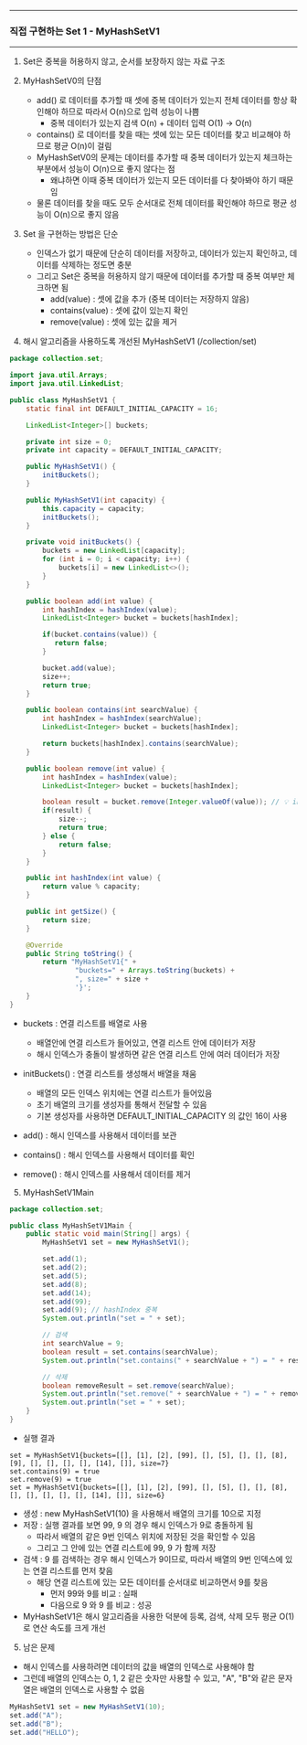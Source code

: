-----
### 직접 구현하는 Set 1 - MyHashSetV1
-----
1. Set은 중복을 허용하지 않고, 순서를 보장하지 않는 자료 구조
2. MyHashSetV0의 단점
   - add() 로 데이터를 추가할 때 셋에 중복 데이터가 있는지 전체 데이터를 항상 확인해야 하므로 따라서 O(n)으로 입력 성능이 나쁨
     + 중복 데이터가 있는지 검색 O(n) + 데이터 입력 O(1) → O(n)
   - contains() 로 데이터를 찾을 때는 셋에 있는 모든 데이터를 찾고 비교해야 하므로 평균 O(n)이 걸림
   - MyHashSetV0의 문제는 데이터를 추가할 때 중복 데이터가 있는지 체크하는 부분에서 성능이 O(n)으로 좋지 않다는 점
     + 왜냐하면 이때 중복 데이터가 있는지 모든 데이터를 다 찾아봐야 하기 때문임
   - 물론 데이터를 찾을 때도 모두 순서대로 전체 데이터를 확인해야 하므로 평균 성능이 O(n)으로 좋지 않음

3. Set 을 구현하는 방법은 단순
    - 인덱스가 없기 때문에 단순히 데이터를 저장하고, 데이터가 있는지 확인하고, 데이터를 삭제하는 정도면 충분
    - 그리고 Set은 중복을 허용하지 않기 때문에 데이터를 추가할 때 중복 여부만 체크하면 됨
       + add(value) : 셋에 값을 추가 (중복 데이터는 저장하지 않음)
       + contains(value) : 셋에 값이 있는지 확인
       + remove(value) : 셋에 있는 값을 제거
    
4. 해시 알고리즘을 사용하도록 개선된 MyHashSetV1 (/collection/set)
```java
package collection.set;

import java.util.Arrays;
import java.util.LinkedList;

public class MyHashSetV1 {
    static final int DEFAULT_INITIAL_CAPACITY = 16;

    LinkedList<Integer>[] buckets;

    private int size = 0;
    private int capacity = DEFAULT_INITIAL_CAPACITY;

    public MyHashSetV1() {
        initBuckets();
    }

    public MyHashSetV1(int capacity) {
        this.capacity = capacity;
        initBuckets();
    }

    private void initBuckets() {
        buckets = new LinkedList[capacity];
        for (int i = 0; i < capacity; i++) {
            buckets[i] = new LinkedList<>();
        }
    }

    public boolean add(int value) {
        int hashIndex = hashIndex(value);
        LinkedList<Integer> bucket = buckets[hashIndex];

        if(bucket.contains(value)) {
           return false;
        }

        bucket.add(value);
        size++;
        return true;
    }

    public boolean contains(int searchValue) {
        int hashIndex = hashIndex(searchValue);
        LinkedList<Integer> bucket = buckets[hashIndex];

        return buckets[hashIndex].contains(searchValue);
    }

    public boolean remove(int value) {
        int hashIndex = hashIndex(value);
        LinkedList<Integer> bucket = buckets[hashIndex];

        boolean result = bucket.remove(Integer.valueOf(value)); // 💡 int 타입 : index로 인식, Object(Wrapper - Integer 타입) : 실제 값
        if(result) {
            size--;
            return true;
        } else {
            return false;
        }
    }

    public int hashIndex(int value) {
        return value % capacity;
    }

    public int getSize() {
        return size;
    }

    @Override
    public String toString() {
        return "MyHashSetV1{" +
                "buckets=" + Arrays.toString(buckets) +
                ", size=" + size +
                '}';
    }
}
```
   - buckets : 연결 리스트를 배열로 사용
     + 배열안에 연결 리스트가 들어있고, 연결 리스트 안에 데이터가 저장
     + 해시 인덱스가 충돌이 발생하면 같은 연결 리스트 안에 여러 데이터가 저장

   - initBuckets() : 연결 리스트를 생성해서 배열을 채움
     + 배열의 모든 인덱스 위치에는 연결 리스트가 들어있음
     + 초기 배열의 크기를 생성자를 통해서 전달할 수 있음
     + 기본 생성자를 사용하면 DEFAULT_INITIAL_CAPACITY 의 값인 16이 사용

   - add() : 해시 인덱스를 사용해서 데이터를 보관
   - contains() : 해시 인덱스를 사용해서 데이터를 확인
   - remove() : 해시 인덱스를 사용해서 데이터를 제거

5. MyHashSetV1Main
```java
package collection.set;

public class MyHashSetV1Main {
    public static void main(String[] args) {
        MyHashSetV1 set = new MyHashSetV1();

        set.add(1);
        set.add(2);
        set.add(5);
        set.add(8);
        set.add(14);
        set.add(99);
        set.add(9); // hashIndex 중복
        System.out.println("set = " + set);

        // 검색
        int searchValue = 9;
        boolean result = set.contains(searchValue);
        System.out.println("set.contains(" + searchValue + ") = " + result);

        // 삭제
        boolean removeResult = set.remove(searchValue);
        System.out.println("set.remove(" + searchValue + ") = " + removeResult);
        System.out.println("set = " + set);
    }
}
```
  - 실행 결과
```
set = MyHashSetV1{buckets=[[], [1], [2], [99], [], [5], [], [], [8], [9], [], [], [], [], [14], []], size=7}
set.contains(9) = true
set.remove(9) = true
set = MyHashSetV1{buckets=[[], [1], [2], [99], [], [5], [], [], [8], [], [], [], [], [], [14], []], size=6}
```

  - 생성 : new MyHashSetV1(10) 을 사용해서 배열의 크기를 10으로 지정
  - 저장 : 실행 결과를 보면 99, 9 의 경우 해시 인덱스가 9로 충돌하게 됨
    + 따라서 배열의 같은 9번 인덱스 위치에 저장된 것을 확인할 수 있음
    + 그리고 그 안에 있는 연결 리스트에 99, 9 가 함께 저장
  - 검색 : 9 를 검색하는 경우 해시 인덱스가 9이므로, 따라서 배열의 9번 인덱스에 있는 연결 리스트를 먼저 찾음
    + 해당 연결 리스트에 있는 모든 데이터를 순서대로 비교하면서 9를 찾음
      * 먼저 99와 9를 비교 : 실패
      * 다음으로 9 와 9 를 비교 : 성공
  - MyHashSetV1은 해시 알고리즘을 사용한 덕분에 등록, 검색, 삭제 모두 평균 O(1)로 연산 속도를 크게 개선

5. 남은 문제
  - 해시 인덱스를 사용하려면 데이터의 값을 배열의 인덱스로 사용해야 함
  - 그런데 배열의 인덱스는 0, 1, 2 같은 숫자만 사용할 수 있고, "A", "B"와 같은 문자열은 배열의 인덱스로 사용할 수 없음
```java
MyHashSetV1 set = new MyHashSetV1(10);
set.add("A");
set.add("B");
set.add("HELLO");
```
